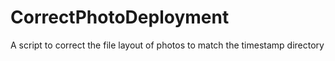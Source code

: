 # CorrectPhotoDeployment
A script to correct the file layout of photos to match the timestamp directory

